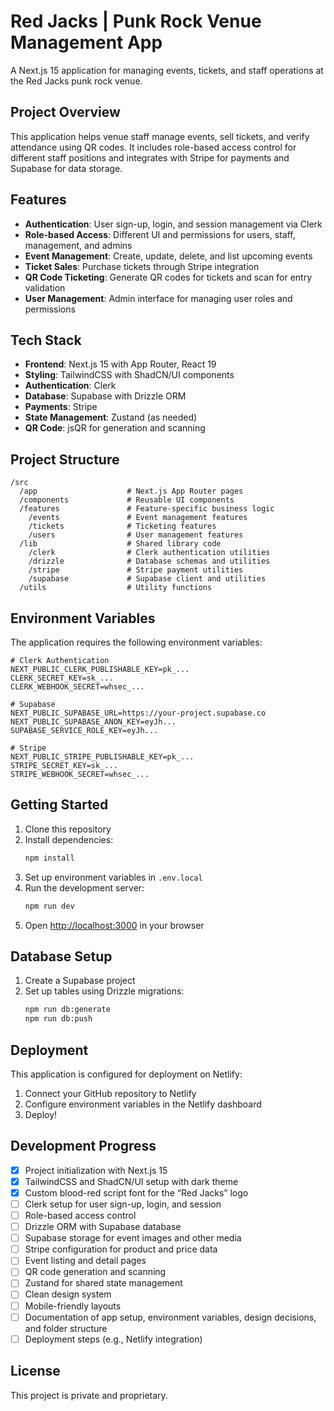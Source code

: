 # Red Jacks | Punk Rock Venue Management App

A Next.js 15 application for managing events, tickets, and staff operations at the Red Jacks punk rock venue.

## Project Overview

This application helps venue staff manage events, sell tickets, and verify attendance using QR codes. It includes role-based access control for different staff positions and integrates with Stripe for payments and Supabase for data storage.

## Features

- **Authentication**: User sign-up, login, and session management via Clerk
- **Role-based Access**: Different UI and permissions for users, staff, management, and admins
- **Event Management**: Create, update, delete, and list upcoming events
- **Ticket Sales**: Purchase tickets through Stripe integration
- **QR Code Ticketing**: Generate QR codes for tickets and scan for entry validation
- **User Management**: Admin interface for managing user roles and permissions

## Tech Stack

- **Frontend**: Next.js 15 with App Router, React 19
- **Styling**: TailwindCSS with ShadCN/UI components
- **Authentication**: Clerk
- **Database**: Supabase with Drizzle ORM
- **Payments**: Stripe
- **State Management**: Zustand (as needed)
- **QR Code**: jsQR for generation and scanning

## Project Structure

```
/src
  /app                    # Next.js App Router pages
  /components             # Reusable UI components
  /features               # Feature-specific business logic
    /events               # Event management features
    /tickets              # Ticketing features
    /users                # User management features
  /lib                    # Shared library code
    /clerk                # Clerk authentication utilities
    /drizzle              # Database schemas and utilities
    /stripe               # Stripe payment utilities
    /supabase             # Supabase client and utilities
  /utils                  # Utility functions
```

## Environment Variables

The application requires the following environment variables:

```
# Clerk Authentication
NEXT_PUBLIC_CLERK_PUBLISHABLE_KEY=pk_...
CLERK_SECRET_KEY=sk_...
CLERK_WEBHOOK_SECRET=whsec_...

# Supabase
NEXT_PUBLIC_SUPABASE_URL=https://your-project.supabase.co
NEXT_PUBLIC_SUPABASE_ANON_KEY=eyJh...
SUPABASE_SERVICE_ROLE_KEY=eyJh...

# Stripe
NEXT_PUBLIC_STRIPE_PUBLISHABLE_KEY=pk_...
STRIPE_SECRET_KEY=sk_...
STRIPE_WEBHOOK_SECRET=whsec_...
```

## Getting Started

1. Clone this repository
2. Install dependencies:
   ```bash
   npm install
   ```
3. Set up environment variables in `.env.local`
4. Run the development server:
   ```bash
   npm run dev
   ```
5. Open [http://localhost:3000](http://localhost:3000) in your browser

## Database Setup

1. Create a Supabase project
2. Set up tables using Drizzle migrations:
   ```bash
   npm run db:generate
   npm run db:push
   ```

## Deployment

This application is configured for deployment on Netlify:

1. Connect your GitHub repository to Netlify
2. Configure environment variables in the Netlify dashboard
3. Deploy!

## Development Progress

- [x] Project initialization with Next.js 15
- [x] TailwindCSS and ShadCN/UI setup with dark theme
- [x] Custom blood-red script font for the “Red Jacks” logo
- [ ] Clerk setup for user sign-up, login, and session
- [ ] Role-based access control
- [ ] Drizzle ORM with Supabase database
- [ ] Supabase storage for event images and other media
- [ ] Stripe configuration for product and price data
- [ ] Event listing and detail pages
- [ ] QR code generation and scanning
- [ ] Zustand for shared state management
- [ ] Clean design system
- [ ] Mobile-friendly layouts
- [ ] Documentation of app setup, environment variables, design decisions, and folder structure
- [ ] Deployment steps (e.g., Netlify integration)

## License

This project is private and proprietary.
